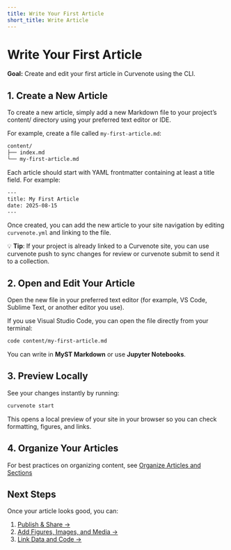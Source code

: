 ```yaml
---
title: Write Your First Article
short_title: Write Article
---
```



# Write Your First Article

**Goal:** Create and edit your first article in Curvenote using the CLI.  



## 1. Create a New Article

To create a new article, simply add a new Markdown file to your project’s content/ directory using your preferred text editor or IDE.

For example, create a file called `my-first-article.md`:
```bash
content/
├── index.md
└── my-first-article.md
```
Each article should start with YAML frontmatter containing at least a title field. For example:

```bash
---
title: My First Article
date: 2025-08-15
---
```
Once created, you can add the new article to your site navigation by editing `curvenote.yml` and linking to the file.

💡 **Tip**: If your project is already linked to a Curvenote site, you can use curvenote push to sync changes for review or curvenote submit to send it to a collection.


## 2. Open and Edit Your Article

Open the new file in your preferred text editor (for example, VS Code, Sublime Text, or another editor you use).

If you use Visual Studio Code, you can open the file directly from your terminal:
```bash
code content/my-first-article.md
```
You can write in **MyST Markdown** or use **Jupyter Notebooks**.


## 3. Preview Locally

See your changes instantly by running:

```bash
curvenote start
```

This opens a local preview of your site in your browser so you can check formatting, figures, and links.


## 4. Organize Your Articles

For best practices on organizing content, see [Organize Articles and Sections](.organize-content.md)


## Next Steps

Once your article looks good, you can:

1. [Publish & Share →](./publish-article.md) 
2. [Add Figures, Images, and Media →](../authoring/add-figures-media.md) 
3. [Link Data and Code →](../authoring/link-data-code.md) 


